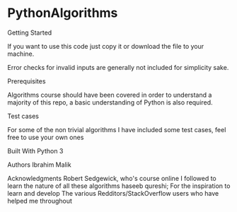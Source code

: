 # PythonAlgorithms

Getting Started

If you want to use this code just copy it or download the file to your machine.

Error checks for invalid inputs are generally not included for simplicity sake.

Prerequisites

Algorithms course should have been covered in order to understand a majority of this repo, a basic understanding of Python is also required. 

Test cases

For some of the non trivial algorithms I have included some test cases, feel free to use your own ones

Built With
Python 3

Authors
Ibrahim Malik

Acknowledgments
Robert Sedgewick, who's course online I followed to learn the nature of all these algorithms 
haseeb qureshi; For the inspiration to learn and develop
The various Redditors/StackOverflow users who have helped me throughout
